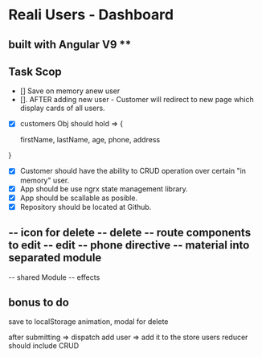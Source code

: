 # Reali Users - Dashboard #

## built with Angular V9 **

## Task Scop ##

* []  Save on memory anew user
* []. AFTER adding new user - Customer will redirect to new page which display cards of all users.
* [x] customers Obj should hold => {

    firstName,
    lastName,
    age,
    phone,
    address

}

* [x] Customer should have the ability to CRUD operation over certain "in memory" user.
* [x] App should be use ngrx state management library.
* [x] App should be scallable as posible.
* [x] Repository should be located at Github.

-- icon for delete
-- delete
-- route components to edit
-- edit
-- phone directive 
-- material into separated module
-- 
-- shared Module
-- effects

## bonus to do

save to localStorage 
animation, 
modal for delete

after submitting => dispatch add user => add it to the store
users reducer should include CRUD

